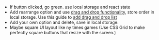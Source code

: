 - If button clicked, go green. use local storage and react state
- Add rearrange option and use [drag and drop functionality](https://dndkit.com/), store order in local storage. Use this guide to [add drag and drop list](https://www.youtube.com/watch?v=DVqVQwg_6_4)
- Add your own option and delete, save in local storage.
- Maybe square UI layout like ny times games (Use CSS Grid to make perfectly square buttons that resize with the screen.)
